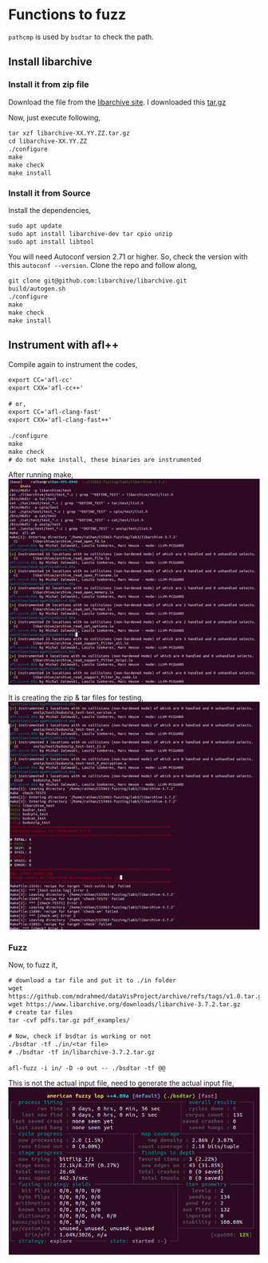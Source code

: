 # Functions to fuzz
`pathcmp` is used by `bsdtar` to check the path.


## Install libarchive
### Install it from zip file
Download the file from the [libarchive site](https://www.libarchive.org/). I downloaded this [tar.gz](https://github.com/libarchive/libarchive/tarball/master)

Now, just execute following,
```
tar xzf libarchive-XX.YY.ZZ.tar.gz
cd libarchive-XX.YY.ZZ
./configure
make
make check
make install
```
### Install it from Source
Install the dependencies,
```
sudo apt update
sudo apt install libarchive-dev tar cpio unzip
sudo apt install libtool
```

You will need Autoconf version 2.71 or higher. So, check the version with this `autoconf --version`.
Clone the repo and follow along,
```
git clone git@github.com:libarchive/libarchive.git
build/autogen.sh
./configure
make
make check
make install
```

## Instrument with afl++
Compile again to instrument the codes,
```
export CC='afl-cc' 
export CXX='afl-cc++'

# or,
export CC='afl-clang-fast'
export CXX='afl-clang-fast++'

./configure
make
make check
# do not make install, these binaries are instrumented
```

After running make,
![instrumented-afl-cc](pics/instrumented-afl-cc.png)

It is creating the zip & tar files for testing,
![instrumented-check](pics/instrumented-check.png)

### Fuzz
Now, to fuzz it,
```
# download a tar file and put it to ./in folder
wget https://github.com/mdrahmed/dataVisProject/archive/refs/tags/v1.0.tar.gz
wget https://www.libarchive.org/downloads/libarchive-3.7.2.tar.gz
# create tar files
tar -cvf pdfs.tar.gz pdf_examples/

# Now, check if bsdtar is working or not
./bsdtar -tf ./in/<tar file>
# ./bsdtar -tf in/libarchive-3.7.2.tar.gz 

afl-fuzz -i in/ -D -o out -- ./bsdtar -tf @@
```

This is not the actual input file, need to generate the actual input file,
![bsdtar-fuzz1](pics/bsdtar-fuzz1.png)



